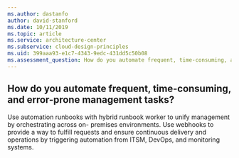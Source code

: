 ```yaml
---
ms.author: dastanfo
author: david-stanford
ms.date: 10/11/2019
ms.topic: article
ms.service: architecture-center
ms.subservice: cloud-design-principles
ms.uid: 399aaa93-e1c7-4343-9edc-431dd5c50b08
ms.assessment_question: How do you automate frequent, time-consuming, and error-prone management tasks?
---
```

## How do you automate frequent, time-consuming, and error-prone management tasks?

Use automation runbooks with hybrid runbook worker to unify management by orchestrating across on- premises environments. Use webhooks to provide a way to fulfill requests and ensure continuous delivery and operations by triggering automation from ITSM, DevOps, and monitoring systems.

